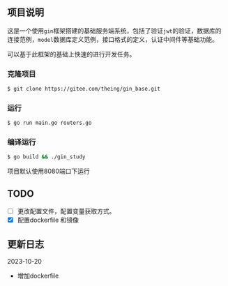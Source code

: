 ## 项目说明
这是一个使用`gin`框架搭建的基础服务端系统，包括了验证`jwt`的验证，数据库的连接范例，`model`数据库定义范例，接口格式的定义，认证中间件等基础功能。

可以基于此框架的基础上快速的进行开发任务。

### 克隆项目

```bash
$ git clone https://gitee.com/theing/gin_base.git
```

### 运行

```bash
$ go run main.go routers.go
```

### 编译运行

```bash
$ go build && ./gin_study
```

项目默认使用8080端口下运行

TODO
---
- [ ] 更改配置文件，配置变量获取方式。
- [x] 配置dockerfile 和镜像

更新日志
---
2023-10-20
- 增加dockerfile
